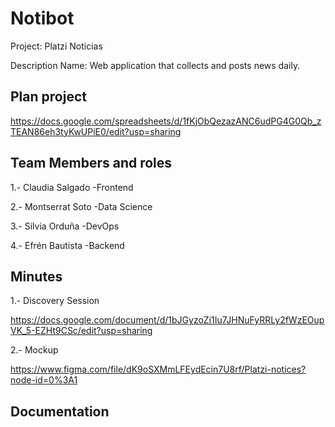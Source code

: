 # Notibot

Project: Platzi Noticias


Description Name: Web application that collects and posts news daily.


## Plan project
https://docs.google.com/spreadsheets/d/1fKjObQezazANC6udPG4G0Qb_zTEAN86eh3tyKwUPiE0/edit?usp=sharing



## Team Members and roles 

1.- Claudia Salgado   -Frontend

2.- Montserrat Soto    -Data Science

3.- Silvia Orduña    -DevOps

4.- Efrén Bautista    -Backend



## Minutes

1.- Discovery Session

https://docs.google.com/document/d/1bJGyzoZi1Iu7JHNuFyRRLy2fWzEOupVK_5-EZHt9CSc/edit?usp=sharing



2.- Mockup 

https://www.figma.com/file/dK9oSXMmLFEydEcin7U8rf/Platzi-notices?node-id=0%3A1

## Documentation

